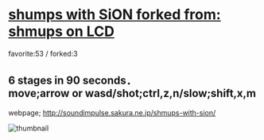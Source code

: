 # [shumps with SiON forked from: shmups on LCD](http://fl.corge.net/c/nQh1)

favorite:53 / forked:3

6 stages in 90 seconds．  
move;arrow or wasd/shot;ctrl,z,n/slow;shift,x,m  
 --------------------------------------------------  
webpage; http://soundimpulse.sakura.ne.jp/shmups-with-sion/

![thumbnail](./thumbnail.jpg)
